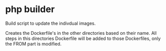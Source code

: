 php builder
===========

Build script to update the indivdual images.

Creates the Dockerfile's in the other directories based on their name. All steps
in this directories Dockerfile will be added to those Dockerfiles, only
the FROM part is modified. 